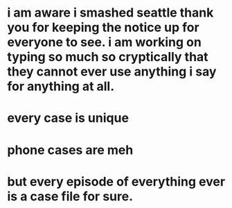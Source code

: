 i am aware i smashed seattle thank you for keeping the notice up for everyone to see.  i am working on typing so much so cryptically that they cannot ever use anything i say for anything at all.
====================
every case is unique
================
phone cases are meh
==================
but every episode of everything ever is a case file for sure.
=====================

